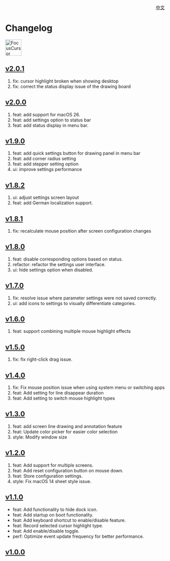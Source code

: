<p align="right">
  <a href="./CHANGELOG.zh.md">中文</a>
</p>
<!--rehype:style=float: right; bottom: -36px; position: relative;-->

Changelog
===

<a target="_blank" href="https://apps.apple.com/app/6743495172" title="FocusCursor for macOS">
<img alt="FocusCursor AppStore" src="https://jaywcjlove.github.io/sb/download/macos.svg" height="51">
</a>

## [v2.0.1](https://github.com/jaywcjlove/focus-cursor/releases/tag/v2.0.1)

1. fix: cursor highlight broken when showing desktop
2. fix: correct the status display issue of the drawing board

## [v2.0.0](https://github.com/jaywcjlove/focus-cursor/releases/tag/v2.0.0)

1. feat: add support for macOS 26.
2. feat: add settings option to status bar
3. feat: add status display in menu bar.

## [v1.9.0](https://github.com/jaywcjlove/focus-cursor/releases/tag/v1.9.0)

1. feat: add quick settings button for drawing panel in menu bar
2. feat: add corner radius setting
3. feat: add stepper setting option
4. ui: improve settings performance

## [v1.8.2](https://github.com/jaywcjlove/focus-cursor/releases/tag/v1.8.2)

1. ui: adjust settings screen layout
2. feat: add German localization support.

## [v1.8.1](https://github.com/jaywcjlove/focus-cursor/releases/tag/v1.8.1)

1. fix: recalculate mouse position after screen configuration changes

## [v1.8.0](https://github.com/jaywcjlove/focus-cursor/releases/tag/v1.8.0)

1. feat: disable corresponding options based on status.
2. refactor: refactor the settings user interface.
3. ui: hide settings option when disabled.

## [v1.7.0](https://github.com/jaywcjlove/focus-cursor/releases/tag/v1.7.0)

1. fix: resolve issue where parameter settings were not saved correctly.
2. ui: add icons to settings to visually differentiate categories.

## [v1.6.0](https://github.com/jaywcjlove/focus-cursor/releases/tag/v1.6.0)

1. feat: support combining multiple mouse highlight effects

## [v1.5.0](https://github.com/jaywcjlove/focus-cursor/releases/tag/v1.5.0)

1. fix: fix right-click drag issue.

## [v1.4.0](https://github.com/jaywcjlove/focus-cursor/releases/tag/v1.4.0)

1. fix: Fix mouse position issue when using system menu or switching apps  
2. feat: Add setting for line disappear duration   
3. feat: Add setting to switch mouse highlight types

## [v1.3.0](https://github.com/jaywcjlove/focus-cursor/releases/tag/v1.3.0)

1. feat: add screen line drawing and annotation feature
2. feat: Update color picker for easier color selection
3. style: Modify window size

## [v1.2.0](https://github.com/jaywcjlove/focus-cursor/releases/tag/v1.2.0)

1. feat: Add support for multiple screens.
2. feat: Add reset configuration button on mouse down.
3. feat: Store configuration settings.
4. style: Fix macOS 14 sheet style issue.

## [v1.1.0](https://github.com/jaywcjlove/focus-cursor/releases/tag/v1.1.0)

- feat: Add functionality to hide dock icon.
- feat: Add startup on boot functionality.
- feat: Add keyboard shortcut to enable/disable feature.
- feat: Record selected cursor highlight type.
- feat: Add enable/disable toggle.
- perf: Optimize event update frequency for better performance.

## [v1.0.0](https://github.com/jaywcjlove/focus-cursor/releases/tag/v1.0.0)

